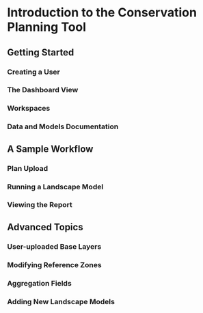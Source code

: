 # Introduction to the Conservation Planning Tool

## Getting Started

### Creating a User 

### The Dashboard View

### Workspaces

### Data and Models Documentation

## A Sample Workflow

### Plan Upload

### Running a Landscape Model

### Viewing the Report

## Advanced Topics

### User-uploaded Base Layers

### Modifying Reference Zones

### Aggregation Fields

### Adding New Landscape Models